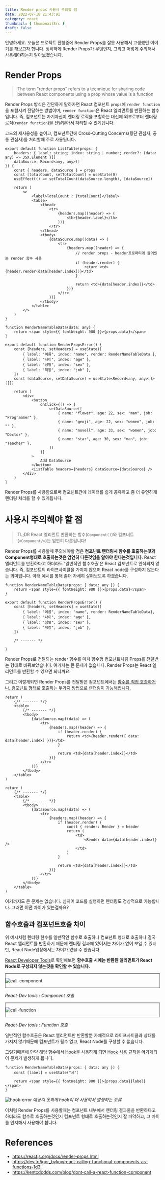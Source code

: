 ```yaml
---
title: Render props 사용시 주의할 점
date: 2022-07-18 21:43:91
category: react
thumbnail: { thumbnailSrc }
draft: false
---
```


 안녕하세요. 오늘은 프로젝트 진행중에 Render Props를 잘못 사용해서 고생했던 이야기를 해보고자 합니다. 정확하게 Render Props가 무엇인지, 그리고 어떻게 주의해서 사용해야하는지 알아보겠습니다.

# Render Props

> The term "render props" refers to a technique for sharing code between React components using a prop whose value is a function

Render Props 방식은 간단하게 말하자면 React 컴포넌트 ``props``에 ``render function``을 포함시켜 전달하는 방법이며, ``render function``은 React 엘리먼트를 반환하는 함수입니다. 즉, 컴포넌트는 자기자신이 렌더링 로직을 포함하는 대신에 외부로부터 렌더링 로직(``render function``)을 전달받아서 처리할 수 있게됩니다.

코드의 재사용성을 높이고, 컴포넌트간에 Cross-Cutting Concerns(횡단 관심사, 공통 관심사)를 처리할때 주로 사용됩니다.

```tsx{2, 24-27}
export default function ListTable(props: {
    headers: { label: string; index: string | number; render?: (data: any) => JSX.Element }[]
    dataSource: Record<any, any>[]
}) {
    const { headers, dataSource } = props
    const [totalCount, setTotalCount] = useState(0)
    useEffect(() => setTotalCount(dataSource.length), [dataSource])

    return (
        <>
            <label>TotalCount : {totalCount}</label>
            <table>
                <thead>
                    <tr>
                        {headers.map((header) => (
                            <th>{header.label}</th>
                        ))}
                    </tr>
                </thead>
                <tbody>
                    {dataSource.map((data) => (
                        <tr>
                            {headers.map((header) => {
                                // render props - header프로퍼티에 들어있는 render 함수 사용
                                if (header.render) {
                                    return <td>{header.render(data[header.index])}</td>
                                }

                                return <td>{data[header.index]}</td>
                            })}
                        </tr>
                    ))}
                </tbody>
            </table>
        </>
    )
}
```

```tsx{1-3, 7}
function RenderNameTableData(data: any) {
    return <span style={{ fontWeight: 900 }}>{props.data}</span>
}

export default function RenderPropsError() {
    const [headers, setHeaders] = useState([
        { label: "이름", index: "name", render: RenderNameTableData },
        { label: "나이", index: "age" },
        { label: "성별", index: "sex" },
        { label: "직장", index: "job" },
    ])
    const [dataSource, setDataSource] = useState<Record<any, any>[]>([])

    return (
        <div>
            <button
                onClick={() => {
                    setDataSource([
                        { name: "flower", age: 22, sex: "man", job: "Programmer" },
                        { name: "geoji", age: 22, sex: "women", job: "" },
                        { name: "novell", age: 33, sex: "women", job: "Doctor" },
                        { name: "star", age: 30, sex: "man", job: "Teacher" },
                    ])
                }}
            >
                Add DataSource
            </button>
            <ListTable headers={headers} dataSource={dataSource} />
        </div>
    )
}
```

Render Props를 사용함으로써 컴포넌트간에 데이터를 쉽게 공유하고 좀 더 유연하게 렌더링 처리를 할 수 있게됩니다.

# 사용시 주의해야 할 점

> TL;DR
> React 엘리먼트 반환하는 함수(`Component()`)와 컴포너트(`<Component/>`)는 엄연히 다른겁니다!

Render Props를 사용할때 주의해야할 점은 **컴포넌트 렌더링시 함수를 호출하는것과 Component형태로 호출하는것은 엄연히 다른것임을 알아야 한다는것입니다.** React 엘리먼트를 반환하다고 하더라도 '일반적인 함수호출'은 React 컴포넌트로 인식되지 않습니다. 즉, 컴포넌트의 라이프사이클을 가지지 않으며 React node를 구성하지 않는다는 의미입니다. 아래 예시를 통해 좀더 자세히 살펴보도록 하겠습니다.

```tsx{1-3,7}
function RenderNameTableData(props: { data: any }) {
    return <span style={{ fontWeight: 900 }}>{props.data}</span>
}

export default function RenderPropsError() {
    const [headers, setHeaders] = useState([
        { label: "이름", index: "name", render: RenderNameTableData},
        { label: "나이", index: "age" },
        { label: "성별", index: "sex" },
        { label: "직장", index: "job" },
    ])

    /* ------- */
    
}
```

Render Props로 전달되는 render 함수를 마치 함수형 컴포넌트처럼 Props를 전달받는 형태로 바꿔보았습니다. 여기서는 큰 문제가 없습니다. Render Props는 React 엘리먼트를 반환할 수 있으면 되니까요.

그리고 이렇게되면 Render Props를 전달받은 컴포넌트에서는 <u>함수를 직접 호출하거나, 컴포넌트 형태로 호출하는 두가지 방법으로 렌더링이 가능해집니다.</u>

```tsx{9-11}
return (
    {/* ------- */}
    <table>
        {/* ------- */}
        <tbody>
            {dataSource.map((data) => (
                <tr>
                    {headers.map((header) => {
                        if (header.render) {
                            return <td>{header.render({ data: data[header.index] })}</td>
                        }

                        return <td>{data[header.index]}</td>
                    })}
                </tr>
            ))}
        </tbody>
    </table>
)
```

```tsx{9-16}
return (
    {/* ------- */}
    <table>
        {/* ------- */}
        <tbody>
            {dataSource.map((data) => (
                <tr>
                    {headers.map((header) => {
                        if (header.render) {
                            const { render: Render } = header
                            return (
                                <td>
                                    <Render data={data[header.index]} />
                                </td>
                            )
                        }

                        return <td>{data[header.index]}</td>
                    })}
                </tr>
            ))}
        </tbody>
    </table>
)
```

여기까지도 큰 문제는 없습니다. 심지어 코드를 실행하면 렌더링도 정상적으로 가능합니다. 그러면 어떤 차이가 있는걸까요?

## 함수호출과 컴포넌트호출 차이

위 예시처럼 렌더링 한수를 일반적인 함수로 호출하나 컴포넌트 형태로 호출하나 결국 React 엘리먼트를 반환하기 때문에 렌더링 결과에 있어서는 차이가 없어 보일 수 있지만, React Node입장에서는 차이가 있을 수 있습니다.

[React Developer Tools](https://chrome.google.com/webstore/detail/react-developer-tools/fmkadmapgofadopljbjfkapdkoienihi)로 확인해보면 **함수호출 시에는 반환된 엘리먼트가 React Node로 구성되지 않는것을 확인할 수 있습니다.**

<div style="border: solid 1px;">

![call-component](./call-component.png "title")

</div>

*React-Dev tools : Component 호출*


<div style="border: solid 1px;">

![call-function](./call-function.png)

</div>

*React-Dev tools : Function 호출*

일반적인 함수호출은 React 엘리먼트만 반환할뿐 자체적으로 라이프사이클과 상태를 가지지 않기때문에 컴포넌트가 될수 없고, React Node를 구성할 수 없습니다.

그렇기때문에 만약 해당 함수에서 Hook을 사용하게 되면 [Hook 사용 규칙](https://reactjs.org/docs/hooks-rules.html#only-call-hooks-from-react-functions)을 어기게되어 문제가 발생하게 됩니다.

```tsx{2}
function RenderNameTableData(props: { data: any }) {
    const [label] = useState("세")

    return <span style={{ fontWeight: 900 }}>{props.data}{label}</span>
}
```

![hook-error](./hook-error.png "title")
*예상치 못하게 hook이 더 사용되서 발생하는 오류*

이처럼 Render Props를 사용할때는 컴포넌트 내부에서 렌더링 결과물을 반환하다고 하더라도 함수로 호출하는것인지 컴포넌트 형태로 호출하는것인지 잘 파악하고, 그 차이를 인지해서 사용해야 합니다.

# References

- https://reactjs.org/docs/render-props.html
- https://dev.to/igor_bykov/react-calling-functional-components-as-functions-1d3l
- https://kentcdodds.com/blog/dont-call-a-react-function-component